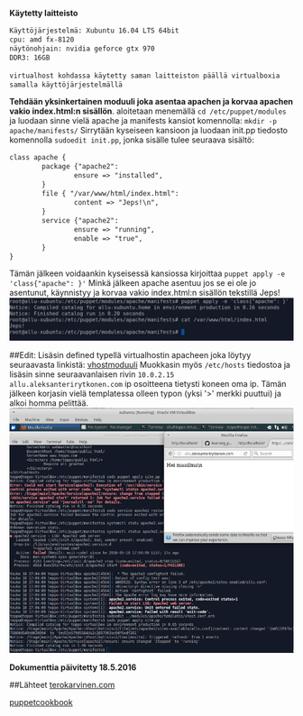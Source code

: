 **Käytetty laitteisto**
``` 
Käyttöjärjestelmä: Xubuntu 16.04 LTS 64bit
cpu: amd fx-8120
näytönohjain: nvidia geforce gtx 970
DDR3: 16GB

virtualhost kohdassa käytetty saman laitteiston päällä virtualboxia samalla käyttöjärjestelmällä
```


**Tehdään yksinkertainen moduuli joka asentaa apachen ja
korvaa apachen vakio index.html:n sisällön**.
aloitetaan menemällä `cd /etc/puppet/modules` ja luodaan sinne vielä
apache ja manifests kansiot komennolla:
`mkdir -p apache/manifests/`
Sirrytään kyseiseen kansioon ja luodaan init.pp tiedosto
komennolla `sudoedit init.pp`, jonka sisälle tulee seuraava
sisältö:
```
class apache {
        package {"apache2":
                ensure => "installed",
        }
        file { "/var/www/html/index.html":
                content => "Jeps!\n",
        }
        service {"apache2":
                ensure => "running",
                enable => "true",
        }
}
```
Tämän jälkeen voidaankin kyseisessä kansiossa kirjoittaa
`puppet apply -e 'class{"apache": }'`
Minkä jälkeen apache asentuu jos se ei ole jo asentunut, käynnistyy ja korvaa
vakio index.html:n sisällön tekstillä Jeps!
![ScreenShot](/images/apassiPuppet.png)

##Edit:
Lisäsin defined typellä virtualhostin apacheen joka löytyy seuraavasta linkistä: [vhostmoduuli](https://github.com/AleksanteriRytkonen/learning_puppet/tree/master/modules/apache)
Muokkasin myös `/etc/hosts` tiedostoa ja lisäsin sinne seuraavanlaisen rivin
`10.0.2.15      allu.aleksanterirytkonen.com` ip osoitteena tietysti koneen oma ip.
Tämän jälkeen korjasin vielä templatessa olleen typon (yksi '>' merkki puuttui) ja alkoi homma pelittää.
![ScreenShot](/images/apachevhost.png)

**Dokumenttia päivitetty 18.5.2016**

##Lähteet
[terokarvinen.com](http://terokarvinen.com/2016/aikataulu-%E2%80%93-linuxin-keskitetty-hallinta-ict4tn011-9-loppukevat-2016#comments)

[puppetcookbook](http://www.puppetcookbook.com/)
